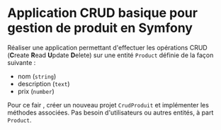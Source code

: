 # Application CRUD basique pour gestion de produit en Symfony

Réaliser une application permettant d'effectuer les opérations CRUD (**C**reate **R**ead **U**pdate **D**elete) sur une entité `Product` définie de la façon suivante :

-   nom (`string`)
-   description (`text`)
-   prix (`number`)

Pour ce fair , créer un nouveau projet `CrudProduit` et implémenter les méthodes associées. Pas besoin d'utilisateurs ou autres entités, à part `Product`.

